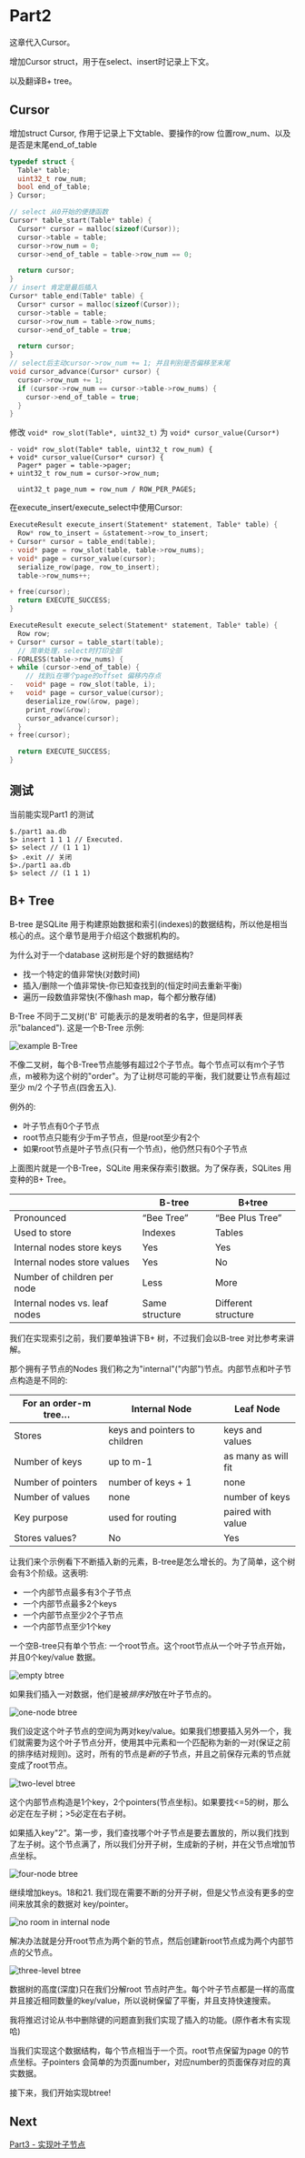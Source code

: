# Part2

这章代入Cursor。

增加Cursor struct，用于在select、insert时记录上下文。

以及翻译B+ tree。

## Cursor

增加struct Cursor, 作用于记录上下文table、要操作的row 位置row_num、以及是否是末尾end_of_table

```c
typedef struct {
  Table* table;
  uint32_t row_num;
  bool end_of_table;
} Cursor;

// select 从0开始的便捷函数
Cursor* table_start(Table* table) {
  Cursor* cursor = malloc(sizeof(Cursor));
  cursor->table = table;
  cursor->row_num = 0;
  cursor->end_of_table = table->row_num == 0;

  return cursor;
}
// insert 肯定是最后插入
Cursor* table_end(Table* table) {
  Cursor* cursor = malloc(sizeof(Cursor));
  cursor->table = table;
  cursor->row_num = table->row_nums;
  cursor->end_of_table = true;

  return cursor;
}
// select后主动cursor->row_num += 1; 并且判别是否偏移至末尾
void cursor_advance(Cursor* cursor) {
  cursor->row_num += 1;
  if (cursor->row_num == cursor->table->row_nums) {
    cursor->end_of_table = true;
  }
}
```

修改 `void* row_slot(Table*, uint32_t)` 为 `void* cursor_value(Cursor*)`

```
- void* row_slot(Table* table, uint32_t row_num) {
+ void* cursor_value(Cursor* cursor) {
  Pager* pager = table->pager;
+ uint32_t row_num = cursor->row_num;

  uint32_t page_num = row_num / ROW_PER_PAGES;
```

在execute_insert/execute_select中使用Cursor:

```c
ExecuteResult execute_insert(Statement* statement, Table* table) {
  Row* row_to_insert = &statement->row_to_insert;
+ Cursor* cursor = table_end(table);
- void* page = row_slot(table, table->row_nums);
+ void* page = cursor_value(cursor);
  serialize_row(page, row_to_insert);
  table->row_nums++;

+ free(cursor);
  return EXECUTE_SUCCESS;
}

ExecuteResult execute_select(Statement* statement, Table* table) {
  Row row;
+ Cursor* cursor = table_start(table);
  // 简单处理，select时打印全部
- FORLESS(table->row_nums) {
+ while (cursor->end_of_table) {
    // 找到i在哪个page的offset 偏移内存点
-   void* page = row_slot(table, i);
+   void* page = cursor_value(cursor);
    deserialize_row(&row, page);
    print_row(&row);
    cursor_advance(cursor);
  }
+ free(cursor);

  return EXECUTE_SUCCESS;
}
```

## 测试

当前能实现Part1 的测试

    $./part1 aa.db
    $> insert 1 1 1 // Executed.
    $> select // (1 1 1)
    $> .exit // 关闭
    $>./part1 aa.db
    $> select // (1 1 1)

## B+ Tree

B-tree 是SQLite 用于构建原始数据和索引(indexes)的数据结构，所以他是相当核心的点。这个章节是用于介绍这个数据机构的。

为什么对于一个database 这树形是个好的数据结构?

* 找一个特定的值非常快(对数时间)
* 插入/删除一个值非常快-你已知查找到的(恒定时间去重新平衡)
* 遍历一段数值非常快(不像hash map，每个都分散存储)

B-Tree 不同于二叉树('B' 可能表示的是发明者的名字，但是同样表示"balanced"). 这是一个B-Tree 示例:

![example B-Tree](./images/part2/example_B-Tree.png)

不像二叉树，每个B-Tree节点能够有超过2个子节点。每个节点可以有m个子节点，m被称为这个树的"order"。为了让树尽可能的平衡，我们就要让节点有超过至少 m/2 个子节点(四舍五入).

例外的:

* 叶子节点有0个子节点
* root节点只能有少于m子节点，但是root至少有2个
* 如果root节点是叶子节点(只有一个节点)，他仍然只有0个子节点

上面图片就是一个B-Tree，SQLite 用来保存索引数据。为了保存表，SQLites 用变种的B+ Tree。

| | B-tree|B+tree|
|-|-|-|
|Pronounced|“Bee Tree”|“Bee Plus Tree”|
|Used to store|Indexes|Tables|
|Internal nodes store keys|Yes|Yes|
|Internal nodes store values|Yes|No|
|Number of children per node|Less|More|
|Internal nodes vs. leaf nodes|Same structure|Different structure|

我们在实现索引之前，我们要单独讲下B+ 树，不过我们会以B-tree 对比参考来讲解。

那个拥有子节点的Nodes 我们称之为"internal"("内部")节点。内部节点和叶子节点构造是不同的:

|**For an order-m tree…**|**Internal Node**|**Leaf Node**|
|-|-|-|
|Stores|keys and pointers to children|keys and values|
|Number of keys|up to m-1|as many as will fit|
|Number of pointers|number of keys + 1|none|
|Number of values|none|number of keys|
|Key purpose|used for routing|paired with value|
|Stores values?|No|Yes|

让我们来个示例看下不断插入新的元素，B-tree是怎么增长的。为了简单，这个树会有3个阶级。这表明:

* 一个内部节点最多有3个子节点
* 一个内部节点最多2个keys
* 一个内部节点至少2个子节点
* 一个内部节点至少1个key

一个空B-tree只有单个节点: 一个root节点。这个root节点从一个叶子节点开始，并且0个key/value 数据。

![empty btree](./images/part2/empty_btree.png)

如果我们插入一对数据，他们是被*排序好*放在叶子节点的。

![one-node btree](./images/part2/one-node_btree.png)

我们设定这个叶子节点的空间为两对key/value。如果我们想要插入另外一个，我们就需要为这个叶子节点分开，使用其中元素和一个匹配称为新的一对(保证之前的排序结对规则)。这时，所有的节点是*新的*子节点，并且之前保存元素的节点就变成了root节点。

![two-level btree](./images/part2/two-level_btree.png)

这个内部节点构造是1个key，2个pointers(节点坐标)。如果要找<=5的树，那么必定在左子树；>5必定在右子树。

如果插入key"2"。第一步，我们查找哪个叶子节点是要去置放的，所以我们找到了左子树。这个节点满了，所以我们分开子树，生成新的子树，并在父节点增加节点坐标。

![four-node btree](./images/part2/four-node_btree.png)

继续增加keys。18和21. 我们现在需要不断的分开子树，但是父节点没有更多的空间来放其余的数据对 key/pointer。

![no room in internal node](./images/part2/no_room_in_internal_node.png)

解决办法就是分开root节点为两个新的节点，然后创建新root节点成为两个内部节点的父节点。

![three-level btree](./images/part2/three-level_btree.png)

数据树的高度(深度)只在我们分解root 节点时产生。每个叶子节点都是一样的高度并且接近相同数量的key/value，所以说树保留了平衡，并且支持快速搜索。

我将推迟讨论从书中删除键的问题直到我们实现了插入的功能。(原作者木有实现哈)

当我们实现这个数据结构，每个节点相当于一个页。root节点保留为page 0的节点坐标。子pointers 会简单的为页面number，对应number的页面保存对应的真实数据。

接下来，我们开始实现btree!

## Next

[Part3 - 实现叶子节点](./part3.md)